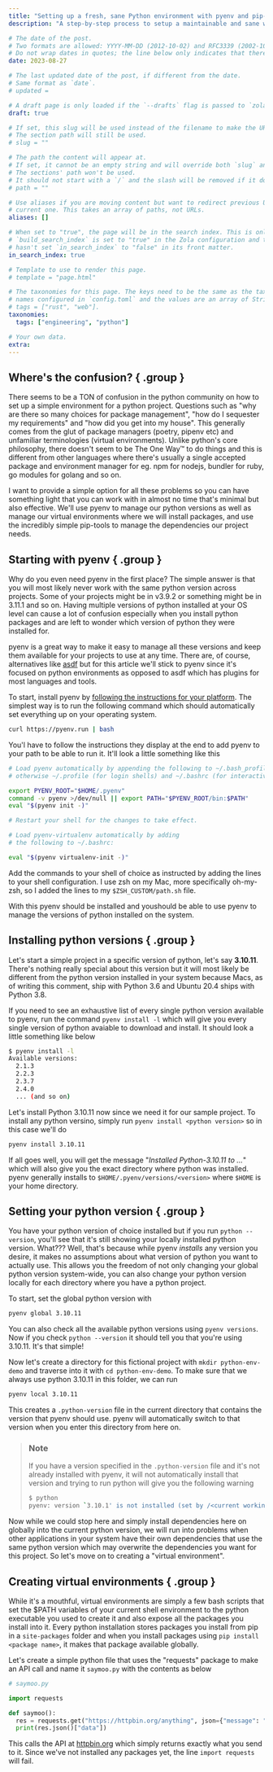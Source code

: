 ```yaml
---
title: "Setting up a fresh, sane Python environment with pyenv and pip-tools"
description: "A step-by-step process to setup a maintainable and sane working Python local environment using pyenv and pip-tools"

# The date of the post.
# Two formats are allowed: YYYY-MM-DD (2012-10-02) and RFC3339 (2002-10-02T15:00:00Z).
# Do not wrap dates in quotes; the line below only indicates that there is no default date.
date: 2023-08-27

# The last updated date of the post, if different from the date.
# Same format as `date`.
# updated =

# A draft page is only loaded if the `--drafts` flag is passed to `zola build`, `zola serve` or `zola check`.
draft: true

# If set, this slug will be used instead of the filename to make the URL.
# The section path will still be used.
# slug = ""

# The path the content will appear at.
# If set, it cannot be an empty string and will override both `slug` and the filename.
# The sections' path won't be used.
# It should not start with a `/` and the slash will be removed if it does.
# path = ""

# Use aliases if you are moving content but want to redirect previous URLs to the
# current one. This takes an array of paths, not URLs.
aliases: []

# When set to "true", the page will be in the search index. This is only used if
# `build_search_index` is set to "true" in the Zola configuration and the parent section
# hasn't set `in_search_index` to "false" in its front matter.
in_search_index: true

# Template to use to render this page.
# template = "page.html"

# The taxonomies for this page. The keys need to be the same as the taxonomy
# names configured in `config.toml` and the values are an array of String objects. For example,
# tags = ["rust", "web"].
taxonomies:
  tags: ["engineering", "python"]

# Your own data.
extra:
---
```


## Where's the confusion? { .group }

There seems to be a TON of confusion in the python community on how to set up a simple environment for a python project. Questions such as "why are there so many choices for package management", "how do I sequester my requirements" and "how did you get into my house". This generally comes from the glut of package managers (poetry, pipenv etc) and unfamiliar terminologies (virtual environments). Unlike python's core philosophy, there doesn't seem to be The One Way™ to do things and this is different from other languages where there's usually a single accepted package and environment manager for eg. npm for nodejs, bundler for ruby, go modules for golang and so on.

I want to provide a simple option for all these problems so you can have something light that you can work with in almost no time that's minimal but also effective. We'll use pyenv to manage our python versions as well as manage our virtual environments where we will install packages, and use the incredibly simple pip-tools to manage the dependencies our project needs.

## Starting with pyenv { .group }

Why do you even need pyenv in the first place? The simple answer is that you will most likely never work with the same python version across projects. Some of your projects might be in v3.9.2 or something might be in 3.11.1 and so on. Having multiple versions of python installed at your OS level can cause a lot of confusion especially when you install python packages and are left to wonder which version of python they were installed for.

pyenv is a great way to make it easy to manage all these versions and keep them available for your projects to use at any time. There are, of course, alternatives like [asdf](https://asdf-vm.com/) but for this article we'll stick to pyenv since it's focused on python environments as opposed to asdf which has plugins for most languages and tools.

To start, install pyenv by [following the instructions for your platform](https://github.com/pyenv/pyenv#installation). The simplest way is to run the following command which should automatically set everything up on your operating system.

```sh
curl https://pyenv.run | bash
```

You'l have to follow the instructions they display at the end to add pyenv to your path to be able to run it. It'll look a little something like this

```sh
# Load pyenv automatically by appending the following to ~/.bash_profile if it exists,
# otherwise ~/.profile (for login shells) and ~/.bashrc (for interactive shells) :

export PYENV_ROOT="$HOME/.pyenv"
command -v pyenv >/dev/null || export PATH="$PYENV_ROOT/bin:$PATH"
eval "$(pyenv init -)"

# Restart your shell for the changes to take effect.

# Load pyenv-virtualenv automatically by adding
# the following to ~/.bashrc:

eval "$(pyenv virtualenv-init -)"
```

Add the commands to your shell of choice as instructed by adding the lines to your shell configuration. I use zsh on my Mac, more specifically oh-my-zsh, so I added the lines to my `$ZSH_CUSTOM/path.sh` file.

With this pyenv should be installed and youshould be able to use pyenv to manage the versions of python installed on the system.

## Installing python versions { .group }

Let's start a simple project in a specific version of python, let's say **3.10.11**. There's nothing really special about this version but it will most likely be different from the python version installed in your system because Macs, as of writing this comment, ship with Python 3.6 and Ubuntu 20.4 ships with Python 3.8.

If you need to see an exhaustive list of every single python version available to pyenv, run the command `pyenv install -l` which will give you every single version of python avaiable to download and install. It should look a little something like below

```sh
$ pyenv install -l
Available versions:
  2.1.3
  2.2.3
  2.3.7
  2.4.0
  ... (and so on)
```

Let's install Python 3.10.11 now since we need it for our sample project. To install any python versino, simply run `pyenv install <python version>` so in this case we'll do

```sh
pyenv install 3.10.11
```

If all goes well, you will get the message "*Installed Python-3.10.11 to ...*" which will also give you the exact directory where python was installed. pyenv generally installs to `$HOME/.pyenv/versions/<version>` where `$HOME` is your home directory.

## Setting your python version { .group }

You have your python version of choice installed but if you run `python --version`, you'll see that it's still showing your locally installed python version. What??? Well, that's because while pyenv *installs* any version you desire, it makes no assumptions about what version of python you want to actually use. This allows you the freedom of not only changing your global python version system-wide, you can also change your python version locally for each directory where you have a python project.

To start, set the global python version with

```sh
pyenv global 3.10.11
```

You can also check all the available python versions using `pyenv versions`. Now if you check `python --version` it should tell you that you're using 3.10.11. It's that simple!

Now let's create a directory for this fictional project with `mkdir python-env-demo` and traverse into it with `cd python-env-demo`. To make sure that we always use python 3.10.11 in this folder, we can run

```sh
pyenv local 3.10.11
```

This creates a `.python-version` file in the current directory that contains the version that pyenv should use. pyenv will automatically switch to that version when you enter this directory from here on.

> ### Note
>
> If you have a version specified in the `.python-version` file and it's not already installed with pyenv, it will not automatically install that version and trying to run python will give you the following warning
>
> ```sh
> $ python
> pyenv: version `3.10.1' is not installed (set by /<current working directory>/.python-version)
> ```

Now while we could stop here and simply install dependencies here on globally into the current python version, we will run into problems when other applications in your system have their own dependencies that use the same python version which may overwrite the dependencies you want for this project. So let's move on to creating a "virtual environment".

## Creating virtual environments { .group }

While it's a mouthful, virtual environments are simply a few bash scripts that set the $PATH variables of your current shell environment to the python executable you used to create it and also expose all the packages you install into it. Every python installation stores packages you install from pip in a `site-packages` folder and when you install packages using `pip install <package name>`, it makes that package available globally.

Let's create a simple python file that uses the "requests" package to make an API call and name it `saymoo.py` with the contents as below

```python
# saymoo.py

import requests

def saymoo():
  res = requests.get("https://httpbin.org/anything", json={"message": "Moo"})
  print(res.json()["data"])
```

This calls the API at [httpbin.org](https://httpbin.org) which simply returns exactly what you send to it. Since we've not installed any packages yet, the line `import requests` will fail.


